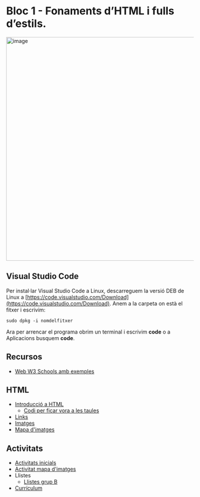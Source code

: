 # Bloc 1 - Fonaments d’HTML i fulls d’estils.

<img width="600"  alt="image" src="https://github.com/user-attachments/assets/5ae563a9-68a4-4b6d-a08a-ef7873e8e5b6" />

## Visual Studio Code

Per instal·lar Visual Studio Code a Linux, descarreguem la versió DEB de Linux a [https://code.visualstudio.com/Download](https://code.visualstudio.com/Download).
Anem a la carpeta on està el fitxer i escrivim:

```
sudo dpkg -i nomdelfitxer
```

Ara per arrencar el programa obrim un terminal i escrivim **code** o a Aplicacions busquem **code**.

## Recursos

- [Web W3 Schools amb exemples](https://www.w3schools.com/)


## HTML

- [Introducció a HTML](intro_html.md)
  - [Codi per ficar vora a les taules](border.md)
- [Links](links.md)
- [Imatges](img.md)
- [Mapa d'imatges](map.md)
 

 
## Activitats
- [Activitats inicials](a1.md)
- [Activitat mapa d'imatges](activitat_mapa.md)
- Llistes
  - [Llistes grup B](llistesb.md)
- [Currículum](cv.md)
